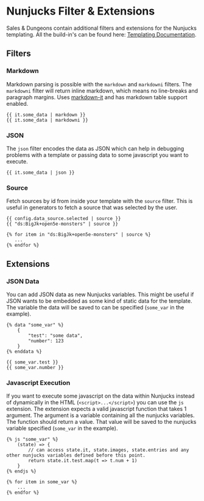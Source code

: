 # Nunjucks Filter & Extensions

Sales & Dungeons contain additional filters and extensions for the Nunjucks templating. All the build-in's can be found here: [Templating Documentation](https://mozilla.github.io/nunjucks/templating.html).

## Filters

### Markdown

Markdown parsing is possible with the ``markdown`` and ``markdowni`` filters. The ``markdowni`` filter will return inline markdown, which means no line-breaks and paragraph margins. Uses [markdown-it](https://github.com/markdown-it/markdown-it) and has markdown table support enabled.

```
{{ it.some_data | markdown }}
{{ it.some_data | markdowni }}
```

### JSON

The ``json`` filter encodes the data as JSON which can help in debugging problems with a template or passing data to some javascript you want to execute.

```
{{ it.some_data | json }}
```

### Source

Fetch sources by id from inside your template with the ``source`` filter. This is useful in generators to fetch a source that was selected by the user.

```
{{ config.data_source.selected | source }}
{{ "ds:BigJk+open5e-monsters" | source }}

{% for item in "ds:BigJk+open5e-monsters" | source %}
   ...
{% endfor %}
```

## Extensions

### JSON Data

You can add JSON data as new Nunjucks variables. This might be useful if JSON wants to be embedded as some kind of static data for the template. The variable the data will be saved to can be specified (``some_var`` in the example).

```
{% data "some_var" %}
	{
		"test": "some data",
		"number": 123
	}
{% enddata %}

{{ some_var.test }}
{{ some_var.number }}
```

### Javascript Execution

If you want to execute some javascript on the data within Nunjucks instead of dynamically in the HTML (``<script>...</script>``) you can use the ``js`` extension. The extension expects a valid javascript function that takes 1 argument. The argument is a variable containing all the nunjucks variables. The function should return a value. That value will be saved to the nunjucks variable specified (``some_var`` in the example).

```
{% js "some_var" %}
	(state) => {
		// can access state.it, state.images, state.entries and any other nunjucks variables defined before this point.
		return state.it.test.map(t => t.num + 1)
	}
{% endjs %}

{% for item in some_var %}
	...
{% endfor %}
```